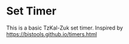 # Set Timer

This is a basic TzKal-Zuk set timer. Inspired by https://bistools.github.io/timers.html